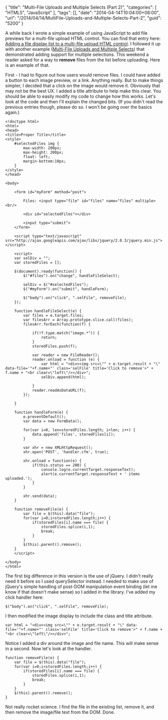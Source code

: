 {
	"title": "Multi-File Uploads and Multiple Selects (Part 2)",
	"categories": [
		"HTML5",
		"JavaScript"
	],
	"tags": [],
	"date": "2014-04-14T10:04:00+06:00",
	"url": "/2014/04/14/MultiFile-Uploads-and-Multiple-Selects-Part-2",
	"guid": "5200"
}

<p>
A while back I wrote a simple example of using JavaScript to add file previews for a multi-file upload HTML control. You can find that entry here: <a href="http://www.raymondcamden.com/index.cfm/2013/9/10/Adding-a-file-display-list-to-a-multifile-upload-HTML-control">Adding a file display list to a multi-file upload HTML control</a>. I followed it up with another example (<a href="http://www.raymondcamden.com/index.cfm/2013/10/1/MultiFile-Uploads-and-Multiple-Selects">Multi-File Uploads and Multiple Selects</a>) that demonstrated adding support for multiple selections. This weekend a reader asked for a way to <strong>remove</strong> files from the list before uploading. Here is an example of that. 
</p>
<!--more-->
<p>
First - I had to figure out how users would remove files. I could have added a button to each image preview, or a link. Anything really. But to make things simpler, I decided that a click on the image would remove it. Obviously that may not be the best UX. I added a title attribute to help make this clear. You should be able to easily modify my code to change how this works. Let's look at the code and then I'll explain the changed bits. (If you didn't read the previous entries though, please do so. I won't be going over the basics again.)
</p>

<pre><code class="language-markup">&lt;!doctype html&gt;
&lt;html&gt;
&lt;head&gt;
&lt;title&gt;Proper Title&lt;&#x2F;title&gt;
&lt;style&gt;
	#selectedFiles img {
		max-width: 200px;
		max-height: 200px;
		float: left;
		margin-bottom:10px;
	}
&lt;&#x2F;style&gt;
&lt;&#x2F;head&gt;
    
&lt;body&gt;
	
	&lt;form id=&quot;myForm&quot; method=&quot;post&quot;&gt;

        Files: &lt;input type=&quot;file&quot; id=&quot;files&quot; name=&quot;files&quot; multiple&gt;&lt;br&#x2F;&gt;

        &lt;div id=&quot;selectedFiles&quot;&gt;&lt;&#x2F;div&gt;

        &lt;input type=&quot;submit&quot;&gt;
	&lt;&#x2F;form&gt;

	&lt;script type=&quot;text&#x2F;javascript&quot; src=&quot;http:&#x2F;&#x2F;ajax.googleapis.com&#x2F;ajax&#x2F;libs&#x2F;jquery&#x2F;2.0.3&#x2F;jquery.min.js&quot;&gt;&lt;&#x2F;script&gt;
	
	&lt;script&gt;
	var selDiv = &quot;&quot;;
	var storedFiles = [];
	
	$(document).ready(function() {
		$(&quot;#files&quot;).on(&quot;change&quot;, handleFileSelect);
		
		selDiv = $(&quot;#selectedFiles&quot;); 
		$(&quot;#myForm&quot;).on(&quot;submit&quot;, handleForm);
		
		$(&quot;body&quot;).on(&quot;click&quot;, &quot;.selFile&quot;, removeFile);
	});
		
	function handleFileSelect(e) {
		var files = e.target.files;
		var filesArr = Array.prototype.slice.call(files);
		filesArr.forEach(function(f) {			

			if(!f.type.match(&quot;image.*&quot;)) {
				return;
			}
			storedFiles.push(f);
			
			var reader = new FileReader();
			reader.onload = function (e) {
				var html = &quot;&lt;div&gt;&lt;img src=\&quot;&quot; + e.target.result + &quot;\&quot; data-file=&#x27;&quot;+f.name+&quot;&#x27; class=&#x27;selFile&#x27; title=&#x27;Click to remove&#x27;&gt;&quot; + f.name + &quot;&lt;br clear=\&quot;left\&quot;&#x2F;&gt;&lt;&#x2F;div&gt;&quot;;
				selDiv.append(html);
				
			}
			reader.readAsDataURL(f); 
		});
		
	}
		
	function handleForm(e) {
		e.preventDefault();
		var data = new FormData();
		
		for(var i=0, len=storedFiles.length; i&lt;len; i++) {
			data.append(&#x27;files&#x27;, storedFiles[i]);	
		}
		
		var xhr = new XMLHttpRequest();
		xhr.open(&#x27;POST&#x27;, &#x27;handler.cfm&#x27;, true);
		
		xhr.onload = function(e) {
			if(this.status == 200) {
				console.log(e.currentTarget.responseText);	
				alert(e.currentTarget.responseText + &#x27; items uploaded.&#x27;);
			}
		}
		
		xhr.send(data);
	}
		
	function removeFile(e) {
		var file = $(this).data(&quot;file&quot;);
		for(var i=0;i&lt;storedFiles.length;i++) {
			if(storedFiles[i].name === file) {
				storedFiles.splice(i,1);
				break;
			}
		}
		$(this).parent().remove();
	}
	&lt;&#x2F;script&gt;

&lt;&#x2F;body&gt;
&lt;&#x2F;html&gt;
</code></pre>

<p>
The first big difference in this version is the use of jQuery. I didn't really need it before so I used querySelector instead. I needed to make use of jQuery's simple handling of post-DOM manipulation event binding (let me know if that doesn't make sense) so I added in the library. I've added my click handler here:
</p>

<pre><code class="language-javascript">$("body").on("click", ".selFile", removeFile);</code></pre>

<p>
I then modified the image display to include the class and title attribute.
<p/>

<pre><code class="language-javascript">var html = "&lt;div&gt;&lt;img src=\"" + e.target.result + "\" data-file='"+f.name+"' class='selFile' title='Click to remove'&gt;" + f.name + "&lt;br clear=\"left\"/&gt;&lt;/div&gt;";</code></pre>

<p>
Notice I added a div around the image and file name. This will make sense in a second. Now let's look at the handler.
</p>

<pre><code class="language-javascript">function removeFile(e) {
	var file = $(this).data(&quot;file&quot;);
	for(var i=0;i&lt;storedFiles.length;i++) {
		if(storedFiles[i].name === file) {
			storedFiles.splice(i,1);
			break;
		}
	}
	$(this).parent().remove();
}</code></pre>

<p>
Not really rocket science. I find the file in the existing list, remove it, and then remove the image/file text from the DOM. Done. 
</p>